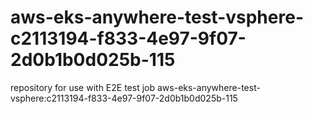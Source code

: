 # aws-eks-anywhere-test-vsphere-c2113194-f833-4e97-9f07-2d0b1b0d025b-115
repository for use with E2E test job aws-eks-anywhere-test-vsphere:c2113194-f833-4e97-9f07-2d0b1b0d025b-115

